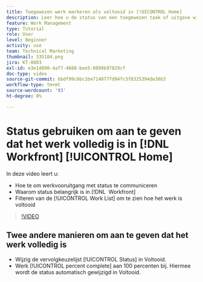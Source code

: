 ```yaml
---
title: Toegewezen werk markeren als voltooid in [!UICONTROL Home]
description: Leer hoe u de status van een toegewezen taak of uitgave wijzigt om aan te geven dat deze is voltooid via de [!UICONTROL Work List] . Vervolgens filtert u de lijst om alleen voltooide werkzaamheden weer te geven.
feature: Work Management
type: Tutorial
role: User
level: Beginner
activity: use
team: Technical Marketing
thumbnail: 335104.png
jira: KT-8803
exl-id: e3e1d890-4af7-4688-bee5-0099b97829cf
doc-type: video
source-git-commit: bbdf99c6bc1be714077fd94fc3f8325394de36b3
workflow-type: tm+mt
source-wordcount: '93'
ht-degree: 0%

---
```


# Status gebruiken om aan te geven dat het werk volledig is in [!DNL Workfront] [!UICONTROL Home]

In deze video leert u:

* Hoe te om werkvooruitgang met status te communiceren
* Waarom status belangrijk is in [!DNL &#x200B; Workfront]
* Filteren van de [!UICONTROL Work List] om te zien hoe het werk is voltooid

>[!VIDEO](https://video.tv.adobe.com/v/3444291/?quality=12&learn=on&enablevpops=1&captions=dut)


## Twee andere manieren om aan te geven dat het werk volledig is

* Wijzig de vervolgkeuzelijst [!UICONTROL Status] in Voltooid.
* Werk [!UICONTROL percent complete] aan 100 percenten bij. Hiermee wordt de status automatisch gewijzigd in Voltooid.

<!--
learn more URLs
-->
